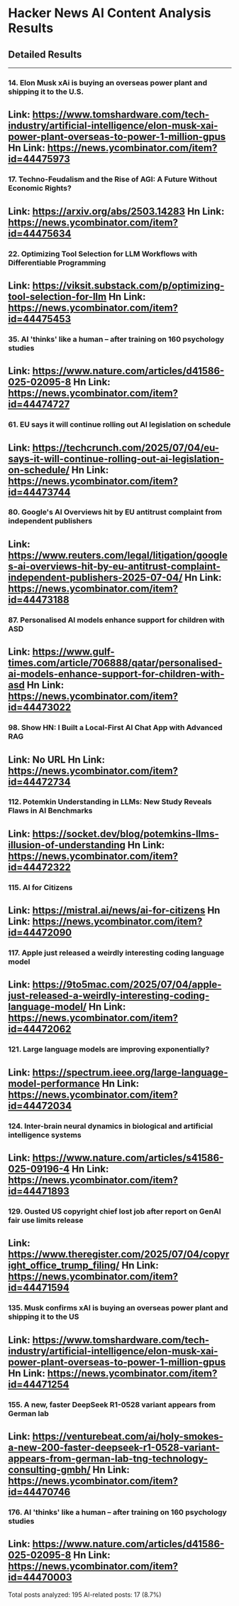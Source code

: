 # Hacker News AI Content Analysis Results

## Detailed Results

------
### 14. Elon Musk xAi is buying an overseas power plant and shipping it to the U.S.
Link: https://www.tomshardware.com/tech-industry/artificial-intelligence/elon-musk-xai-power-plant-overseas-to-power-1-million-gpus
Hn Link: https://news.ycombinator.com/item?id=44475973
------
### 17. Techno-Feudalism and the Rise of AGI: A Future Without Economic Rights?
Link: https://arxiv.org/abs/2503.14283
Hn Link: https://news.ycombinator.com/item?id=44475634
------
### 22. Optimizing Tool Selection for LLM Workflows with Differentiable Programming
Link: https://viksit.substack.com/p/optimizing-tool-selection-for-llm
Hn Link: https://news.ycombinator.com/item?id=44475453
------
### 35. AI 'thinks' like a human – after training on 160 psychology studies
Link: https://www.nature.com/articles/d41586-025-02095-8
Hn Link: https://news.ycombinator.com/item?id=44474727
------
### 61. EU says it will continue rolling out AI legislation on schedule
Link: https://techcrunch.com/2025/07/04/eu-says-it-will-continue-rolling-out-ai-legislation-on-schedule/
Hn Link: https://news.ycombinator.com/item?id=44473744
------
### 80. Google's AI Overviews hit by EU antitrust complaint from independent publishers
Link: https://www.reuters.com/legal/litigation/googles-ai-overviews-hit-by-eu-antitrust-complaint-independent-publishers-2025-07-04/
Hn Link: https://news.ycombinator.com/item?id=44473188
------
### 87. Personalised AI models enhance support for children with ASD
Link: https://www.gulf-times.com/article/706888/qatar/personalised-ai-models-enhance-support-for-children-with-asd
Hn Link: https://news.ycombinator.com/item?id=44473022
------
### 98. Show HN: I Built a Local-First AI Chat App with Advanced RAG
Link: No URL
Hn Link: https://news.ycombinator.com/item?id=44472734
------
### 112. Potemkin Understanding in LLMs: New Study Reveals Flaws in AI Benchmarks
Link: https://socket.dev/blog/potemkins-llms-illusion-of-understanding
Hn Link: https://news.ycombinator.com/item?id=44472322
------
### 115. AI for Citizens
Link: https://mistral.ai/news/ai-for-citizens
Hn Link: https://news.ycombinator.com/item?id=44472090
------
### 117. Apple just released a weirdly interesting coding language model
Link: https://9to5mac.com/2025/07/04/apple-just-released-a-weirdly-interesting-coding-language-model/
Hn Link: https://news.ycombinator.com/item?id=44472062
------
### 121. Large language models are improving exponentially?
Link: https://spectrum.ieee.org/large-language-model-performance
Hn Link: https://news.ycombinator.com/item?id=44472034
------
### 124. Inter-brain neural dynamics in biological and artificial intelligence systems
Link: https://www.nature.com/articles/s41586-025-09196-4
Hn Link: https://news.ycombinator.com/item?id=44471893
------
### 129. Ousted US copyright chief lost job after report on GenAI fair use limits release
Link: https://www.theregister.com/2025/07/04/copyright_office_trump_filing/
Hn Link: https://news.ycombinator.com/item?id=44471594
------
### 135. Musk confirms xAI is buying an overseas power plant and shipping it to the US
Link: https://www.tomshardware.com/tech-industry/artificial-intelligence/elon-musk-xai-power-plant-overseas-to-power-1-million-gpus
Hn Link: https://news.ycombinator.com/item?id=44471254
------
### 155. A new, faster DeepSeek R1-0528 variant appears from German lab
Link: https://venturebeat.com/ai/holy-smokes-a-new-200-faster-deepseek-r1-0528-variant-appears-from-german-lab-tng-technology-consulting-gmbh/
Hn Link: https://news.ycombinator.com/item?id=44470746
------
### 176. AI 'thinks' like a human – after training on 160 psychology studies
Link: https://www.nature.com/articles/d41586-025-02095-8
Hn Link: https://news.ycombinator.com/item?id=44470003
------
Total posts analyzed: 195
AI-related posts: 17 (8.7%)

